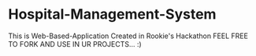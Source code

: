 # Hospital-Management-System

This is Web-Based-Application Created in Rookie's Hackathon
FEEL FREE TO FORK AND USE IN UR PROJECTS... :) 
